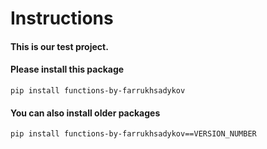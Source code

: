 # Instructions

#### This is our test project. 

#### Please install this package
```
pip install functions-by-farrukhsadykov
```


#### You can also install older packages
```
pip install functions-by-farrukhsadykov==VERSION_NUMBER
```